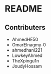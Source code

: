 # README

## Contributers
- AhmedHE50
- OmarElnagmy-0
- ahmedhani221 
- LowkeyAhmed
- TheXpingu1n
- JoudyHossam

